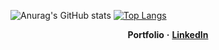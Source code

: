 ![Anurag's GitHub stats](https://github-readme-stats.vercel.app/api?username=Iskander229&show_icons=true&theme=dark) [![Top Langs](https://github-readme-stats.vercel.app/api/top-langs/?username=Iskander229&layout=compact&theme=dark)](https://github.com/anuraghazra/github-readme-stats)

<p align="center">
    <b>Portfolio</b>
    <b>·</b>
    <a href="https://www.linkedin.com/in/iskander-taniyev-0883322a9/"><b>LinkedIn</b></a>
  <p/>
